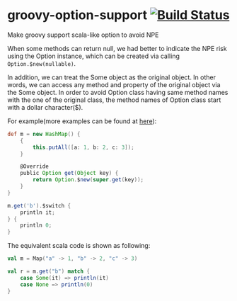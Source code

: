 # groovy-option-support [![Build Status](https://travis-ci.org/danielsun1106/groovy-option-support.svg?branch=master)](https://travis-ci.org/danielsun1106/groovy-option-support)
Make groovy support scala-like option to avoid NPE

When some methods can return null, we had better to indicate the NPE risk using the Option instance, which can be created via calling `Option.$new(nullable)`.

In addition, we can treat the Some object as the original object. In other words, we can access any method and property of the original object via the Some object. In order to avoid Option class having same method names with the one of the original class, the method names of Option class start with a dollar character($).

For example(more examples can be found at [here](https://github.com/danielsun1106/groovy-option-support/blob/master/src/test/groovy/groovy/lang/OptionTest.groovy)):
```groovy
def m = new HashMap() {
    {
        this.putAll([a: 1, b: 2, c: 3]);
    }

    @Override
    public Option get(Object key) {
        return Option.$new(super.get(key));
    }
}

m.get('b').$switch {
    println it;
} {
    println 0;
}

```

The equivalent scala code is shown as following:
```scala
val m = Map("a" -> 1, "b" -> 2, "c" -> 3)

val r = m.get("b") match {
    case Some(it) => println(it)
    case None => println(0)
}
```